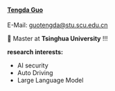 #### [Tengda Guo](https://github.com/matmua)

E-Mail: guotengda@stu.scu.edu.cn

🎉 Master at **Tsinghua University** !!!

**research interests:**
- AI security
- Auto Driving
- Large Language Model
